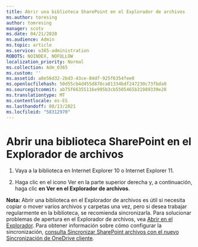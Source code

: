 ```yaml
---
title: Abrir una biblioteca SharePoint en el Explorador de archivos
ms.author: toresing
author: tomresing
manager: scotv
ms.date: 04/21/2020
ms.audience: Admin
ms.topic: article
ms.service: o365-administration
ROBOTS: NOINDEX, NOFOLLOW
localization_priority: Normal
ms.collection: Adm_O365
ms.custom: ''
ms.assetid: a8e56d32-2bd3-43ce-84df-925f6354fee0
ms.openlocfilehash: 50d55cb4d455d870ca81334bdf247230c73fbda0
ms.sourcegitcommit: ab75f66355116e995b3cb5505465b31989339e28
ms.translationtype: MT
ms.contentlocale: es-ES
ms.lasthandoff: 08/13/2021
ms.locfileid: "58312970"
---
```

# <a name="open-a-sharepoint-library-in-file-explorer"></a>Abrir una biblioteca SharePoint en el Explorador de archivos

1. Vaya a la biblioteca en Internet Explorer 10 o Internet Explorer 11. 
    
2. Haga clic en el icono Ver en la parte superior derecha y, a continuación, haga clic **en Ver en el Explorador de archivos**.
    
**Nota:** Abrir una biblioteca en el Explorador de archivos es útil si necesita copiar o mover varios archivos y carpetas una vez, pero si desea trabajar regularmente en la biblioteca, se recomienda sincronizarla. Para solucionar problemas de apertura en el Explorador de archivos, vea [Abrir en el Explorador](https://go.microsoft.com/fwlink/?linkid=871665). Para obtener información sobre cómo configurar la sincronización, [consulta Sincronizar SharePoint archivos con el nuevo Sincronización de OneDrive cliente](https://go.microsoft.com/fwlink/?linkid=871666). 
  

